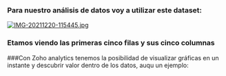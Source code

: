 ### Para nuestro análisis de datos voy a utilizar este dataset:

[![IMG-20211220-115445.jpg](https://i.postimg.cc/Y28kyF3h/IMG-20211220-115445.jpg)](https://postimg.cc/XXZTrptb)
### Etamos viendo las primeras cinco filas y sus cinco columnas

###Con Zoho analytics tenemos la posibilidad de visualizar gráficas en un instante y descubrir valor dentro de los datos, auqu un ejemplo:
